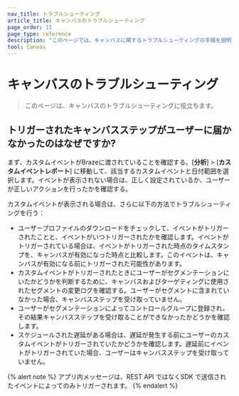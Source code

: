 ```yaml
---
nav_title: トラブルシューティング
article_title: キャンバスのトラブルシューティング
page_order: 11
page_type: reference
description: "このページでは、キャンバスに関するトラブルシューティングの手順を説明します。"
tool: Canvas
---
```


# キャンバスのトラブルシューティング

> このページは、キャンバスのトラブルシューティングに役立ちます。

## トリガーされたキャンバスステップがユーザーに届かなかったのはなぜですか?

まず、カスタムイベントがBrazeに渡されていることを確認する。[**分析**] > [**カスタムイベントレポート**] に移動して、該当するカスタムイベントと日付範囲を選択します。イベントが表示されない場合は、正しく設定されているか、ユーザーが正しいアクションを行ったかを確認する。

カスタムイベントが表示される場合は、さらに以下の方法でトラブルシューティングを行う：

- ユーザープロファイルのダウンロードをチェックして、イベントがトリガーされたことと、イベントがいつトリガーされたかを確認します。イベントがトリガーされている場合は、イベントがトリガーされた時点のタイムスタンプを、キャンバスが有効になった時点と比較します。このイベントは、キャンバスが有効になる前にトリガーされた可能性があります。
- カスタムイベントがトリガーされたときにユーザーがセグメンテーションにいたかどうかを判断するために、キャンバスおよびターゲティングに使用されたセグメントの変更ログを確認する。ユーザーがセグメントに含まれていなかった場合、キャンバスステップを受け取っていません。
- ユーザーがセグメンテーションによってコントロールグループに登録され、その結果キャンバスステップを受け取ることができなかったかどうかを確認します。
- スケジュールされた遅延がある場合は、遅延が発生する前にユーザーのカスタムイベントがトリガーされていたかどうかを確認します。遅延前にイベントがトリガーされていた場合、ユーザーはキャンバスステップを受け取っていません。

{% alert note %}
アプリ内メッセージは、REST API ではなくSDK で送信されたイベントによってのみトリガーされます。
{% endalert %}